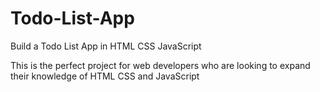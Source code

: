 # Todo-List-App
Build a Todo List App in HTML CSS JavaScript

This is the perfect project for  web developers who are looking to expand their knowledge of HTML CSS and JavaScript
